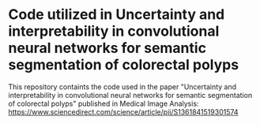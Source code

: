 # Code utilized in Uncertainty and interpretability in convolutional neural networks for semantic segmentation of colorectal polyps

This repository containts the code used in the paper "Uncertainty and interpretability in convolutional neural networks for semantic segmentation of colorectal polyps" published in Medical Image Analysis: https://www.sciencedirect.com/science/article/pii/S1361841519301574


